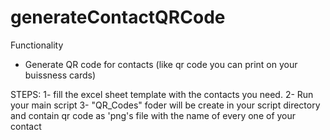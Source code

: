 # generateContactQRCode

Functionality
- Generate QR code for contacts (like qr code you can print on your buissness cards)

STEPS:
1- fill the excel sheet template with the contacts you need.
2- Run your main script
3- "QR_Codes" foder will be create in your script directory and contain qr code as 'png's file with the name of every one of your contact


